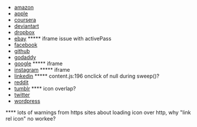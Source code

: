 - [amazon](http://www.amazon.com/)  
- [apple](http://www.apple.com/)  
- [coursera](https://accounts.coursera.org/signin)  
- [deviantart](http://www.deviantart.com/)  
- [dropbox](https://www.dropbox.com/)  
- [ebay](https://signin.ebay.com/ws/eBayISAPI.dll?SignIn) ***** iframe issue with activePass  
- [facebook](https://www.facebook.com/login.php)  
- [github](https://github.com/login)  
- [godaddy](https://www.godaddy.com/)  
- [google](https://accounts.google.com/ServiceLogin) ***** iframe  
- [instagram](https://instagram.com/accounts/login/) ***** iframe  
- [linkedin](https://www.linkedin.com/uas/login) ***** content.js:196 onclick of null during sweep()?  
- [reddit](http://www.reddit.com/)  
- [tumblr](https://www.tumblr.com/) **** icon overlap?  
- [twitter](https://twitter.com/)  
- [wordpress](https://wordpress.com/wp-login.php)  

**** lots of warnings from https sites about loading icon over http, why "link rel icon" no workee?